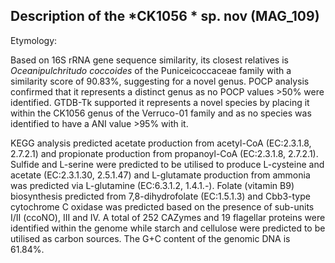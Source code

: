 ## Description of the *CK1056 * sp. nov (MAG_109)
<!-- 
Genome completeness is ;96.85
Genome contamination is ;2.54
 -->

Etymology:

Based on 16S rRNA gene sequence similarity, 
its closest relatives is
*Oceanipulchritudo coccoides* of the Puniceicoccaceae family with 
a similarity score of 90.83%, suggesting for a novel genus. 
POCP analysis confirmed that it represents a distinct genus as 
no POCP values >50% were identified. 
GTDB-Tk supported it represents a novel species by placing it within the
CK1056 genus of the Verruco-01 family
and as 
no species was identified to have a ANI value >95% with it.


KEGG analysis predicted
acetate production from acetyl-CoA (EC:2.3.1.8, 2.7.2.1)
and 
propionate production from propanoyl-CoA (EC:2.3.1.8, 2.7.2.1).
Sulfide and L-serine were predicted to be utilised to produce L-cysteine and acetate (EC:2.3.1.30, 2.5.1.47)
and 
L-glutamate production from ammonia was predicted via L-glutamine (EC:6.3.1.2, 1.4.1.-).
Folate (vitamin B9) biosynthesis predicted from 7,8-dihydrofolate (EC:1.5.1.3)
and
Cbb3-type cytochrome C oxidase was predicted based on the presence of sub-units I/II (ccoNO), III and IV.
A total of 252 CAZymes and 19 flagellar proteins were identified within the genome
while starch and cellulose
were predicted to be utilised as carbon sources.
The G+C content of the genomic DNA is 61.84%.


